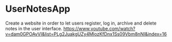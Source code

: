 # UserNotesApp
Create a website in order to let users register, log in, archive and delete notes in the user interface.
https://www.youtube.com/watch?v=dam0GPOAvVI&list=PLg2JuakgUZy4MlozKfDnx1Ss09Vbm8nNI&index=16
